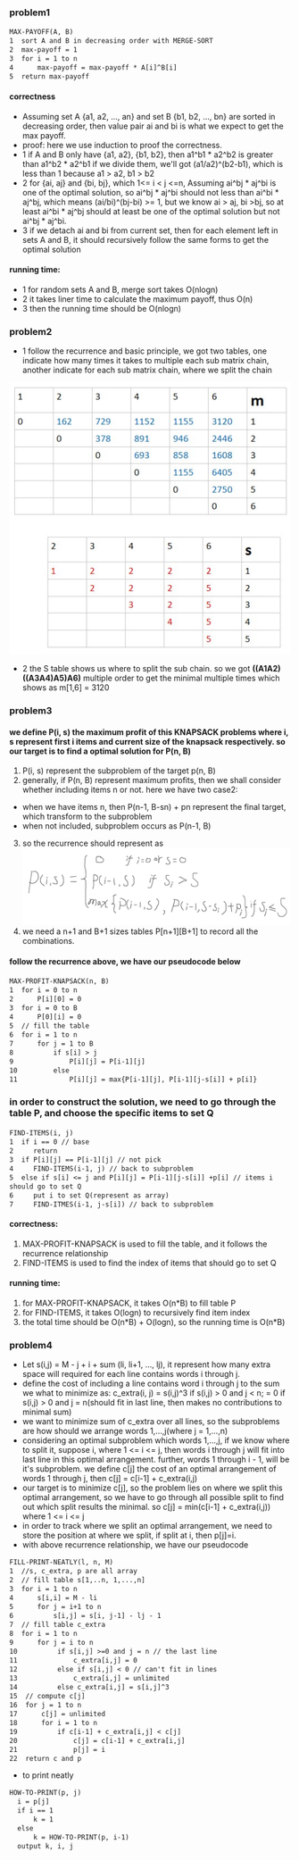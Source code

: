 ### problem1
```
MAX-PAYOFF(A, B)
1  sort A and B in decreasing order with MERGE-SORT
2  max-payoff = 1
3  for i = 1 to n
4      max-payoff = max-payoff * A[i]^B[i]
5  return max-payoff
```
#### correctness
+ Assuming set A {a1, a2, ..., an} and set B {b1, b2, ..., bn} are sorted
in decreasing order, then value pair ai and bi is what we expect to get the
max payoff.
+ proof: here we use induction to proof the correctness.
+ 1 if A and B only have {a1, a2}, {b1, b2}, then a1^b1 * a2^b2 is greater than
a1^b2 * a2^b1 if we divide them, we'll got (a1/a2)^(b2-b1), which is less than 1
because a1 > a2, b1 > b2
+ 2 for {ai, aj} and {bi, bj}, which 1<= i < j <=n,  Assuming
ai^bj * aj^bi is one of the optimal solution, so ai^bj * aj^bi should not less than ai^bi * aj^bj, which means (ai/bi)^(bj-bi) >= 1, but we know ai > aj, bi >bj, so at least ai^bi * aj^bj should at least be one of the optimal solution but not ai^bj * aj^bi.
+ 3 if we detach ai and bi from current set, then for each element left in sets A and B, it should recursively follow the same forms to get the optimal solution
#### running time:
+ 1 for random sets A and B, merge sort takes O(nlogn)
+ 2 it takes liner time to calculate the maximum payoff, thus O(n)
+ 3 then the running time should be O(nlogn)

### problem2
+ 1 follow the recurrence and basic principle, we got two tables, one indicate how many times it takes to multiple each sub matrix chain, another indicate for each sub matrix chain, where we split the chain

 ![](image/matrix-chains.jpg)

+ 2 the S table shows us where to split the sub chain. so we got
 **((A1A2)((A3A4)A5)A6)** multiple order to get the minimal multiple times
which shows as m[1,6] = 3120

### problem3
#### we define P(i, s) the maximum profit of this KNAPSACK problems where i, s represent first i items and current size of the knapsack respectively. so our target is to find a optimal solution for P(n, B)
1. P(i, s) represent the subproblem of the target p(n, B)
2. generally, if P(n, B) represent maximum profits, then we shall consider whether
including items n or not. here we have two case2:
 + when we have items n, then P(n-1, B-sn) + pn represent the final target, which transform to the subproblem
 + when not included, subproblem occurs as P(n-1, B)
3. so the recurrence should represent as
![](image/knapsack.png)
4. we need a n+1 and B+1 sizes tables P[n+1][B+1] to record all the combinations.
#### follow the recurrence above, we have our pseudocode below
```
MAX-PROFIT-KNAPSACK(n, B)
1  for i = 0 to n
2      P[i][0] = 0
3  for i = 0 to B
4      P[0][i] = 0
5  // fill the table
6  for i = 1 to n
7      for j = 1 to B
8          if s[i] > j
9              P[i][j] = P[i-1][j]
10         else     
11             P[i][j] = max{P[i-1][j], P[i-1][j-s[i]] + p[i]}
```
### in order to construct the solution, we need to go through the table P, and choose the specific items to set Q
```
FIND-ITEMS(i, j)
1  if i == 0 // base
2     return
3  if P[i][j] == P[i-1][j] // not pick
4     FIND-ITEMS(i-1, j) // back to subproblem
5  else if s[i] <= j and P[i][j] = P[i-1][j-s[i]] +p[i] // items i should go to set Q
6     put i to set Q(represent as array)
7     FIND-ITMES(i-1, j-s[i]) // back to subproblem
```

#### correctness:
1. MAX-PROFIT-KNAPSACK is used to fill the table, and it follows the recurrence relationship
2. FIND-ITEMS is used to find the index of items that should go to set Q

#### running time:
1. for MAX-PROFIT-KNAPSACK, it takes O(n*B) to fill table P
2. for FIND-ITEMS, it takes O(logn) to recursively find item index
3. the total time should be O(n\*B) + O(logn), so the running time is O(n*B)

### problem4
+ Let s(i,j) = M - j + i + sum (li, li+1, ..., lj), it represent how many extra space will required for each line contains words i through j.
+ define the cost of including a line contains word i through j to the sum we what to minimize as: c_extra(i, j) = s(i,j)^3 if s(i,j) > 0 and j < n; = 0 if s(i,j) > 0 and j = n(should fit in last line, then makes no contributions to minimal sum)
+ we want to minimize sum of c_extra over all lines, so the subproblems are how should we arrange words 1,...,j(where j = 1,...,n)
+ considering an optimal subproblem which words 1,...,j, if we know where to split it, suppose i, where 1 <= i <= j, then words i through j will fit into last line in this optimal arrangement. further, words 1 through i - 1, will be it's subproblem. we define c[j] the cost of an optimal arrangement of words 1 through j, then c[j] = c[i-1] + c_extra(i,j)
+ our target is to minimize c[j], so the problem lies on where we split this optimal arrangement, so we have to go through all possible split to find out which split results the minimal. so c[j] = min(c[i-1] + c_extra(i,j)) where 1 <= i <= j
+ in order to track where we split an optimal arrangement, we need to store the position at where we split, if split at i, then p[j]=i.
+ with above recurrence relationship, we have our pseudocode
```
FILL-PRINT-NEATLY(l, n, M)
1  //s, c_extra, p are all array
2  // fill table s[1,..n, 1,...,n]
3  for i = 1 to n
4      s[i,i] = M - li
5      for j = i+1 to n
6          s[i,j] = s[i, j-1] - lj - 1
7  // fill table c_extra
8  for i = 1 to n
9      for j = i to n
10          if s[i,j] >=0 and j = n // the last line
11              c_extra[i,j] = 0
12          else if s[i,j] < 0 // can't fit in lines
13              c_extra[i,j] = unlimited
14          else c_extra[i,j] = s[i,j]^3
15  // compute c[j]
16  for j = 1 to n
17      c[j] = unlimited
18      for i = 1 to n
19          if c[i-1] + c_extra[i,j] < c[j]
20              c[j] = c[i-1] + c_extra[i,j]
21              p[j] = i
22  return c and p
```
+ to print neatly
```
HOW-TO-PRINT(p, j)
  i = p[j]
  if i == 1
      k = 1
  else
      k = HOW-TO-PRINT(p, i-1)
  output k, i, j
```
